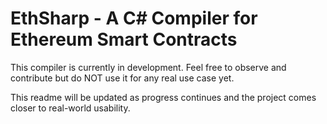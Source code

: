 # EthSharp - A C# Compiler for Ethereum Smart Contracts

This compiler is currently in development. Feel free to observe and contribute but do NOT use it for any real use case yet.

This readme will be updated as progress continues and the project comes closer to real-world usability.
